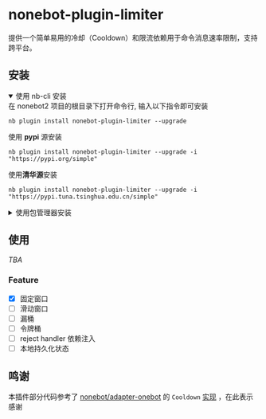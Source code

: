 # nonebot-plugin-limiter

提供一个简单易用的冷却（Cooldown）和限流依赖用于命令消息速率限制，支持跨平台。

## 安装

<details open>
<summary>使用 nb-cli 安装</summary>
在 nonebot2 项目的根目录下打开命令行, 输入以下指令即可安装

    nb plugin install nonebot-plugin-limiter --upgrade
使用 **pypi** 源安装

    nb plugin install nonebot-plugin-limiter --upgrade -i "https://pypi.org/simple"
使用**清华源**安装

    nb plugin install nonebot-plugin-limiter --upgrade -i "https://pypi.tuna.tsinghua.edu.cn/simple"


</details>

<details>
<summary>使用包管理器安装</summary>
在 nonebot2 项目的插件目录下, 打开命令行, 根据你使用的包管理器, 输入相应的安装命令

<details open>
<summary>uv</summary>

    uv add nonebot-plugin-limiter
安装仓库 master 分支

    uv add git+https://github.com/MiddleRed/nonebot-plugin-limiter@master
</details>

<details>
<summary>pdm</summary>

    pdm add nonebot-plugin-limiter
安装仓库 master 分支

    pdm add git+https://github.com/{owner}/nonebot-plugin-limiter@master
</details>
<details>
<summary>poetry</summary>

    poetry add nonebot-plugin-limiter
安装仓库 master 分支

    poetry add git+https://github.com/{owner}/nonebot-plugin-limiter@master
</details>

打开 nonebot2 项目根目录下的 `pyproject.toml` 文件, 在 `[tool.nonebot]` 部分追加写入

    plugins = ["nonebot-plugin-limiter"]

</details>

## 使用
*TBA*

### Feature
- [x] 固定窗口
- [ ] 滑动窗口
- [ ] 漏桶
- [ ] 令牌桶
- [ ] reject handler 依赖注入
- [ ] 本地持久化状态

## 鸣谢
本插件部分代码参考了 [nonebot/adapter-onebot](https://github.com/nonebot/adapter-onebot) 的 `Cooldown` [实现](https://github.com/nonebot/adapter-onebot/blob/51294404cc8bf0b3d03008e09f34d3dd1a6acfd8/nonebot/adapters/onebot/v11/helpers.py#L224) ，在此表示感谢
